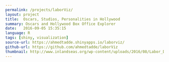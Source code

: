 ```yaml
---
permalink: /projects/laborViz/
layout: project
title:  Oscars, Studios, Personalities in Hollywood
summary: Oscars and Hollywood Box Office Explorer
date:   2016-09-05 15:35:15
language: R
tags: [shiny, visualization]
source-url: https://ahmedtadde.shinyapps.io/laborviz/
github-url: https://github.com/ahmedtadde/laborViz
thumbnail: http://www.inlandseas.org/wp-content/uploads/2016/08/Labor_Day.jpg
---
```

